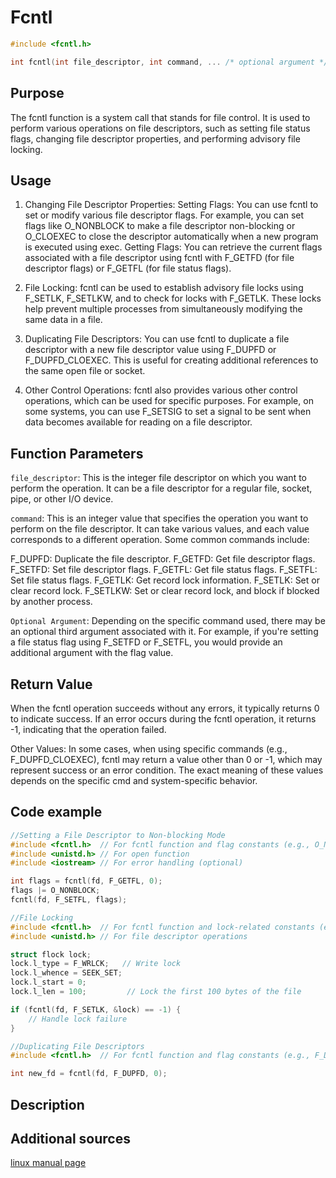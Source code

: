 # Fcntl

```c
#include <fcntl.h>

int fcntl(int file_descriptor, int command, ... /* optional argument */);
```

## Purpose
The fcntl function is a system call that stands for file control.
It is used to perform various operations on file descriptors, such as setting file status flags, changing file descriptor properties, and performing advisory file locking. 

## Usage
1. Changing File Descriptor Properties: Setting Flags: You can use fcntl to set or modify various file descriptor flags.
For example, you can set flags like O_NONBLOCK to make a file descriptor non-blocking or O_CLOEXEC to close the descriptor automatically when a new program is executed using exec.
Getting Flags: You can retrieve the current flags associated with a file descriptor using fcntl with F_GETFD (for file descriptor flags) or F_GETFL (for file status flags).

2. File Locking: fcntl can be used to establish advisory file locks using F_SETLK, F_SETLKW, and to check for locks with F_GETLK.
These locks help prevent multiple processes from simultaneously modifying the same data in a file.

3. Duplicating File Descriptors: You can use fcntl to duplicate a file descriptor with a new file descriptor value using F_DUPFD or F_DUPFD_CLOEXEC.
This is useful for creating additional references to the same open file or socket.

4. Other Control Operations: fcntl also provides various other control operations, which can be used for specific purposes.
 For example, on some systems, you can use F_SETSIG to set a signal to be sent when data becomes available for reading on a file descriptor.

## Function Parameters
`file_descriptor`: This is the integer file descriptor on which you want to perform the operation.
It can be a file descriptor for a regular file, socket, pipe, or other I/O device.

`command`: This is an integer value that specifies the operation you want to perform on the file descriptor.
It can take various values, and each value corresponds to a different operation. Some common commands include:

F_DUPFD: Duplicate the file descriptor.
F_GETFD: Get file descriptor flags.
F_SETFD: Set file descriptor flags.
F_GETFL: Get file status flags.
F_SETFL: Set file status flags.
F_GETLK: Get record lock information.
F_SETLK: Set or clear record lock.
F_SETLKW: Set or clear record lock, and block if blocked by another process.

`Optional Argument`: Depending on the specific command used, there may be an optional third argument associated with it.
For example, if you're setting a file status flag using F_SETFD or F_SETFL, you would provide an additional argument with the flag value.

## Return Value
When the fcntl operation succeeds without any errors, it typically returns 0 to indicate success.
If an error occurs during the fcntl operation, it returns -1, indicating that the operation failed.

Other Values: In some cases, when using specific commands (e.g., F_DUPFD_CLOEXEC), fcntl may return a value other than 0 or -1, which may represent success or an error condition.
The exact meaning of these values depends on the specific cmd and system-specific behavior.


## Code example
```c
//Setting a File Descriptor to Non-blocking Mode
#include <fcntl.h>  // For fcntl function and flag constants (e.g., O_NONBLOCK)
#include <unistd.h> // For open function
#include <iostream> // For error handling (optional)

int flags = fcntl(fd, F_GETFL, 0);
flags |= O_NONBLOCK;
fcntl(fd, F_SETFL, flags);

//File Locking
#include <fcntl.h>  // For fcntl function and lock-related constants (e.g., F_SETLK)
#include <unistd.h> // For file descriptor operations

struct flock lock;
lock.l_type = F_WRLCK;   // Write lock
lock.l_whence = SEEK_SET;
lock.l_start = 0;
lock.l_len = 100;         // Lock the first 100 bytes of the file

if (fcntl(fd, F_SETLK, &lock) == -1) {
    // Handle lock failure
}

//Duplicating File Descriptors
#include <fcntl.h>  // For fcntl function and flag constants (e.g., F_DUPFD)

int new_fd = fcntl(fd, F_DUPFD, 0);
```
## Description


## Additional sources

[linux manual page](https://linux.die.net/man/3/fcntl)
